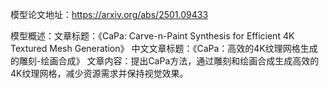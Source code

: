 模型论文地址：https://arxiv.org/abs/2501.09433

模型概述：文章标题：《CaPa: Carve-n-Paint Synthesis for Efficient 4K Textured Mesh Generation》
中文文章标题：《CaPa：高效的4K纹理网格生成的雕刻-绘画合成》
文章内容：提出CaPa方法，通过雕刻和绘画合成生成高效的4K纹理网格，减少资源需求并保持视觉效果。
